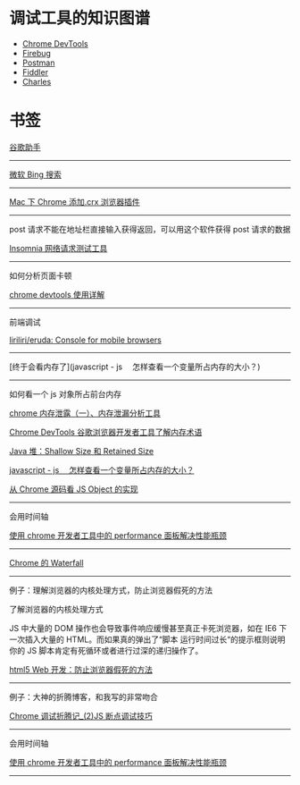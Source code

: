 # 调试工具的知识图谱

- [Chrome DevTools](https://developers.google.com/web/tools/chrome-devtools)
- [Firebug](https://getfirebug.com/)
- [Postman](https://www.getpostman.com/)
- [Fiddler](https://www.telerik.com/fiddler)
- [Charles](https://www.charlesproxy.com/)

# 书签

[谷歌助手](<[https://www.baidu.com/s?ie=UTF-8&wd=%E8%B0%B7%E6%AD%8C%E5%8A%A9%E6%89%8B](https://www.baidu.com/s?ie=UTF-8&wd=谷歌助手)>)

---

[微软 Bing 搜索](https://cn.bing.com/?FORM=BEHPTB)

---

[Mac 下 Chrome 添加.crx 浏览器插件](https://www.jianshu.com/p/8ce429cb010d)

---

post 请求不能在地址栏直接输入获得返回，可以用这个软件获得 post 请求的数据

[Insomnia 网络请求测试工具](https://www.jianshu.com/p/89804e9aa8f6)

---

如何分析页面卡顿

[chrome devtools 使用详解](https://www.jianshu.com/p/d8795ff8e079)

---

前端调试

[liriliri/eruda: Console for mobile browsers](https://github.com/liriliri/eruda)

---

[终于会看内存了](javascript - js 　怎样查看一个变量所占内存的大小？)

---

如何看一个 js 对象所占前台内存

[chrome 内存泄露（一）、内存泄漏分析工具](https://blog.csdn.net/c11073138/article/details/84700482)

[Chrome DevTools 谷歌浏览器开发者工具了解内存术语](https://www.breakyizhan.com/chromeconsole/2250.html)

[Java 堆：Shallow Size 和 Retained Size](https://blog.csdn.net/kingzone_2008/article/details/9083327)

[javascript - js 　怎样查看一个变量所占内存的大小？](https://segmentfault.com/q/1010000019293860)

[从 Chrome 源码看 JS Object 的实现](https://zhuanlan.zhihu.com/p/26169639)

---

会用时间轴

[使用 chrome 开发者工具中的 performance 面板解决性能瓶颈](https://www.cnblogs.com/xiaohuochai/p/9182710.html)

---

[Chrome 的 Waterfall](https://www.cnblogs.com/shengulong/p/7449927.html)

---

例子：理解浏览器的内核处理方式，防止浏览器假死的方法

了解浏览器的内核处理方式

JS 中大量的 DOM 操作也会导致事件响应缓慢甚至真正卡死浏览器，如在 IE6 下一次插入大量的 HTML。而如果真的弹出了“脚本 运行时间过长“的提示框则说明你的 JS 脚本肯定有死循环或者进行过深的递归操作了。

[html5 Web 开发：防止浏览器假死的方法](https://blog.csdn.net/load_life/article/details/7044035?utm_source=blogxgwz3)

---

例子：大神的折腾博客，和我写的非常吻合

[Chrome 调试折腾记\_(2)JS 断点调试技巧](https://blog.csdn.net/crper/article/details/50722753)

---

会用时间轴

[使用 chrome 开发者工具中的 performance 面板解决性能瓶颈](https://www.cnblogs.com/xiaohuochai/p/9182710.html)

---
